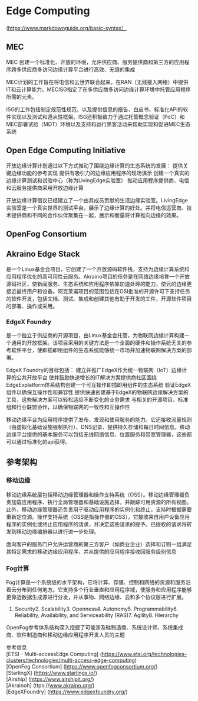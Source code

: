 # Edge Computing

(https://www.markdownguide.org/basic-syntax）

## MEC
MEC 创建一个标准化、开放的环境，允许供应商、服务提供商和第三方的应用程序跨多供应商多访问边缘计算平台进行高效、无缝的集成

MEC计划的工作旨在将电信和云世界联合起来，在RAN（无线接入网络）中提供IT和云计算能力。MECISG指定了在多供应商多访问边缘计算环境中托管应用程序所需的元素。

ISG的工作包括制定规范性规范，以及提供信息的报告、白皮书、标准化API的软件实现以及测试和遵从性框架。ISG还积极致力于通过托管概念验证（PoC）和MEC部署试验（MDT）环境以及支持和运行黑客活动来帮助实现和促进MEC生态系统 

## Open Edge Computing Initiative
开放边缘计算计划通过以下方式推动了围绕边缘计算的生态系统的发展：
提供关键边缘功能的参考实现
提供有吸引力的边缘应用程序的现场演示
创建一个真实的边缘计算测试和试验中心（称为LivingEdge实验室）
推动应用程序提供商、电信和云服务提供商采用开放边缘计算

开放边缘计算倡议已经建立了一个由其成员贡献的生活边缘实验室。LivingEdge实验室是一个真实世界的测试平台，展示了边缘计算的好处。并将电信运营商、技术提供商和不同的合作伙伴聚集在一起，展示和衡量将计算推向边缘的效果。


## OpenFog Consortium



## Akraino Edge Stack
是一个Linux基金会项目，它创建了一个开放源码软件栈，支持为边缘计算系统和应用程序优化的高可用性云服务。Akraino项目的任务是在网络边缘培育一个开放源码社区，使新闻服务、生态系统和应用程序依靠加速处理的能力，使云的边缘更接近最终用户和设备。阿克莱诺项目的范围包括在OSI批准的开源许可下支持任务的软件开发，包括文档、测试、集成和创建其他有助于开发的工件，开源软件项目的部署、操作或采用。



### EdgeX Foundry
是一个独立于供应商的开源项目，由Linux基金会托管，为物联网边缘计算构建一个通用的开放框架。该项目采用的关键方法是一个全面的硬件和操作系统无关的参考软件平台，使即插即用组件的生态系统能够统一市场并加速物联网解决方案的部署。

EdgeX Foundry的目标包括：
建立并推广EdgeX作为统一物联网（IoT）边缘计算的公共开放平台
使并鼓励快速增长的IT解决方案提供商社区围绕EdgeExplatform体系结构创建一个可互操作即插即用组件的生态系统
验证EdgeX组件以确保互操作性和兼容性
提供快速创建基于EdgeX的物联网边缘解决方案的工具，这些解决方案可以轻松适应不断变化的业务需求
与相关的开源项目、标准组和行业联盟协作，以确保物联网的一致性和互操作性 

移动边缘平台为应用程序提供了发布、发现和使用服务的能力。它还接收流量规则（由虚拟化基础设施强制执行）、DNS记录、提供持久存储和每日时间信息。移动边缘平台提供的基本服务可以包括无线网络信息、位置服务和带宽管理器，这些都可以通过标准化的api获得。


## 参考架构
### 移动边缘
移动边缘系统层包括移动边缘管理器和操作支持系统（OSS）。移动边缘管理器负责加载应用程序、执行全局管理器和基础设施选择，并跟踪可用资源的所有视图。此外，移动边缘管理器还负责用于驱动应用程序的实例化和终止，支持时根据需要重新定位源。操作支持系统（OSS是指操作器的OSS）。它接收来自用户设备应用程序的实例化或终止应用程序的请求，并决定这些请求的授予。已授权的请求将转发到移动边缘编排器以进行进一步处理。 

面向客户的服务门户允许运营商的第三方客户（如商业企业）选择和订购一组满足其特定需求的移动边缘应用程序，并从提供的应用程序接收回服务级别信息


### Fog计算
Fog计算是一个系统级的水平架构，它将计算、存储、控制和网络的资源和服务沿着云分布到任何地方。它支持多个行业垂直和应用程序域，使服务和应用程序能够更靠近数据生成源进行分发，并从事物、网络边缘、云和多个协议层进行扩展。 
1. Security2. Scalability3. Openness4. Autonomy5. Programmability6. Reliability, Availability, and Serviceability (RAS)7. Agility8. Hierarchy

OpenFog参考体系结构深入挖掘了可能涉及硅制造商、系统设计师、系统集成商、软件制造商和移动边缘应用程序开发人员的主题


参考信息  
[ETSI - Multi-accessEdge Computing] (https://www.etsi.org/technologies-clusters/technologies/multi-access-edge-computing)  
[OpenFog Consortium] (https://www.openfogconsortium.org/)  
[StarlingX] (https://www.starlingx.io/)  
[Airship] (https://www.airshipit.org/)  
[Akrainoh] (ttps://www.akraino.org/)  
[EdgeXFoundry] (https://www.edgexfoundry.org/)  












